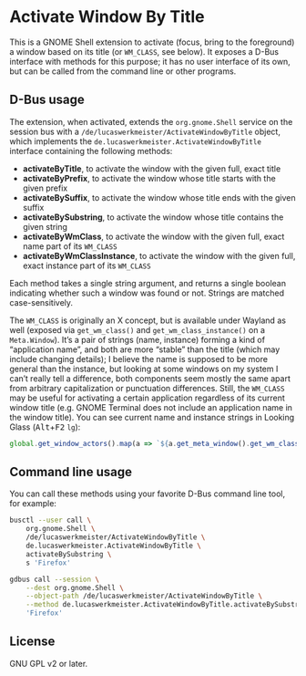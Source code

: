 # Activate Window By Title

This is a GNOME Shell extension to activate (focus, bring to the foreground) a window
based on its title (or `WM_CLASS`, see below).
It exposes a D-Bus interface with methods for this purpose;
it has no user interface of its own,
but can be called from the command line or other programs.

## D-Bus usage

The extension, when activated, extends the `org.gnome.Shell` service on the session bus
with a `/de/lucaswerkmeister/ActivateWindowByTitle` object,
which implements the `de.lucaswerkmeister.ActivateWindowByTitle` interface containing the following methods:

- **activateByTitle**, to activate the window with the given full, exact title
- **activateByPrefix**, to activate the window whose title starts with the given prefix
- **activateBySuffix**, to activate the window whose title ends with the given suffix
- **activateBySubstring**, to activate the window whose title contains the given string
- **activateByWmClass**, to activate the window with the given full, exact name part of its `WM_CLASS`
- **activateByWmClassInstance**, to activate the window with the given full, exact instance part of its `WM_CLASS`

Each method takes a single string argument,
and returns a single boolean indicating whether such a window was found or not.
Strings are matched case-sensitively.

The `WM_CLASS` is originally an X concept, but is available under Wayland as well
(exposed via `get_wm_class()` and `get_wm_class_instance()` on a `Meta.Window`).
It’s a pair of strings (name, instance) forming a kind of “application name”,
and both are more “stable” than the title (which may include changing details);
I believe the name is supposed to be more general than the instance,
but looking at some windows on my system I can’t really tell a difference,
both components seem mostly the same apart from arbitrary capitalization or punctuation differences.
Still, the `WM_CLASS` may be useful for activating a certain application regardless of its current window title
(e.g. GNOME Terminal does not include an application name in the window title).
You can see current name and instance strings in Looking Glass (<kbd>Alt</kbd>+<kbd>F2</kbd> `lg`):
```js
global.get_window_actors().map(a => `${a.get_meta_window().get_wm_class()} (${a.get_meta_window().get_wm_class_instance()})`)
```

## Command line usage

You can call these methods using your favorite D-Bus command line tool, for example:

```sh
busctl --user call \
    org.gnome.Shell \
    /de/lucaswerkmeister/ActivateWindowByTitle \
    de.lucaswerkmeister.ActivateWindowByTitle \
    activateBySubstring \
    s 'Firefox'
```

```sh
gdbus call --session \
    --dest org.gnome.Shell \
    --object-path /de/lucaswerkmeister/ActivateWindowByTitle \
    --method de.lucaswerkmeister.ActivateWindowByTitle.activateBySubstring \
    'Firefox'
```

## License

GNU GPL v2 or later.
